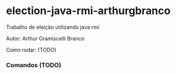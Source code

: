 # election-java-rmi-arthurgbranco

Trabalho de eleição utilizando java rmi

Autor: Arthur Gramiscelli Branco

Como rodar:
(TODO)

### Comandos (TODO)


